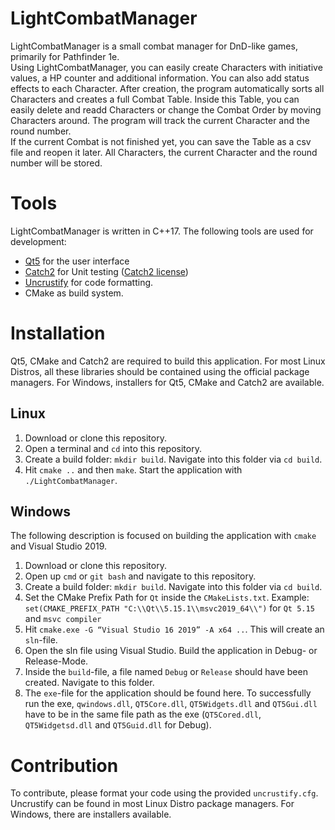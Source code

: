 # LightCombatManager
LightCombatManager is a small combat manager for DnD-like games, primarily for Pathfinder 1e. \
Using LightCombatManager, you can easily create Characters with initiative values, a HP counter and additional information. You can also add status effects to each Character. After creation, the program automatically sorts all Characters and creates a full Combat Table. Inside this Table, you can easily delete and readd Characters or change the Combat Order by moving Characters around. The program will track the current Character and the round number.\
If the current Combat is not finished yet, you can save the Table as a csv file and reopen it later. All Characters, the current Character and the round number will be stored.

# Tools
LightCombatManager is written in C++17. The following tools are used for development:
* [Qt5](https://www.qt.io/) for the user interface
* [Catch2](https://github.com/catchorg/Catch2) for Unit testing ([Catch2 license](https://github.com/catchorg/Catch2/blob/devel/LICENSE.txt))
* [Uncrustify](https://github.com/uncrustify/uncrustify) for code formatting.
* CMake as build system.

# Installation

Qt5, CMake and Catch2 are required to build this application. For most Linux Distros, all these libraries should be contained using the official package managers. 
For Windows, installers for Qt5, CMake and Catch2 are available.

## Linux

1. Download or clone this repository.
2. Open a terminal and `cd` into this repository.
3. Create a build folder: `mkdir build`. Navigate into this folder via `cd build`.
4. Hit `cmake ..` and then `make`. Start the application with `./LightCombatManager`.

## Windows

The following description is focused on building the application with `cmake` and Visual Studio 2019.

1. Download or clone this repository.
2. Open up `cmd` or `git bash` and navigate to this repository. 
3. Create a build folder: `mkdir build`. Navigate into this folder via `cd build`.
4. Set the CMake Prefix Path for `Qt` inside the `CMakeLists.txt`. Example: `set(CMAKE_PREFIX_PATH "C:\\Qt\\5.15.1\\msvc2019_64\\")` for `Qt 5.15` and `msvc compiler`
5. Hit `cmake.exe -G “Visual Studio 16 2019” -A x64 ..`. This will create an `sln`-file. 
6. Open the sln file using Visual Studio. Build the application in Debug- or Release-Mode.
7. Inside the `build`-file, a file named `Debug` or `Release` should have been created. Navigate to this folder.
8. The `exe`-file for the application should be found here. To successfully run the exe, `qwindows.dll`, `QT5Core.dll`, `QT5Widgets.dll` and `QT5Gui.dll` 
   have to be in the same file path as the exe (`QT5Cored.dll`, `QT5Widgetsd.dll` and `QT5Guid.dll` for Debug).
   
# Contribution

To contribute, please format your code using the provided `uncrustify.cfg`. Uncrustify can be found in most Linux Distro package managers. 
For Windows, there are installers available.
